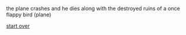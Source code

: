 the plane crashes and he dies along with the destroyed ruins of a once flappy bird (plane)

[start over](../../adventures-of-jaiden)
